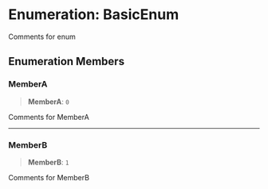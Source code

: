 # Enumeration: BasicEnum

Comments for enum

## Enumeration Members

### MemberA

> **MemberA**: `0`

Comments for MemberA

***

### MemberB

> **MemberB**: `1`

Comments for MemberB
